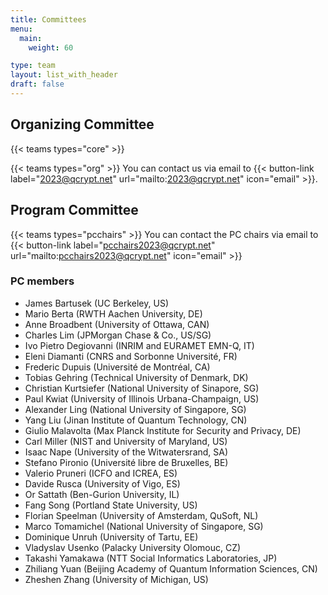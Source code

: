 ```yaml
---
title: Committees
menu:
  main:
    weight: 60

type: team
layout: list_with_header
draft: false
---
```


<!-- To make all this possible, these people are working behind the scenes. -->

## Organizing Committee

<!-- {{< teams types="core=Main Organizers,org=Organizers" >}} -->
{{< teams types="core" >}}

{{< teams types="org" >}}
You can contact us via email to {{< button-link label="2023@qcrypt.net" url="mailto:2023@qcrypt.net" icon="email" >}}.
<!-- ## Steering Committee

{{< teams types="steering" >}}


## Advisory  Committee

{{< teams types="advisory" >}}

-->
## Program Committee

{{< teams types="pcchairs" >}}
You can contact the PC chairs via email to {{< button-link label="pcchairs2023@qcrypt.net" url="mailto:pcchairs2023@qcrypt.net" icon="email" >}}<br>

### PC members
* James Bartusek (UC Berkeley, US)
* Mario Berta (RWTH Aachen University, DE)
* Anne Broadbent (University of Ottawa, CAN)
* Charles Lim (JPMorgan Chase & Co., US/SG)
* Ivo Pietro Degiovanni (INRIM and EURAMET EMN-Q, IT)
* Eleni Diamanti (CNRS and Sorbonne Université, FR)
* Frederic Dupuis (Université de Montréal, CA)
* Tobias Gehring (Technical University of Denmark, DK)
* Christian Kurtsiefer (National University of Sinapore, SG)
* Paul Kwiat (University of Illinois Urbana-Champaign, US)
* Alexander Ling (National University of Singapore, SG)
* Yang Liu (Jinan Institute of Quantum Technology, CN)
* Giulio Malavolta (Max Planck Institute for Security and Privacy, DE)
* Carl Miller (NIST and University of Maryland, US)
* Isaac Nape (University of the Witwatersrand, SA)
* Stefano Pironio (Université libre de Bruxelles, BE)
* Valerio Pruneri (ICFO and ICREA, ES)
* Davide  Rusca (University of Vigo, ES)
* Or Sattath (Ben-Gurion University, IL)
* Fang Song (Portland State University, US)
* Florian Speelman (University of Amsterdam, QuSoft, NL)
* Marco Tomamichel (National University of Singapore, SG)
* Dominique Unruh (University of Tartu, EE)
* Vladyslav Usenko (Palacky University Olomouc, CZ)
* Takashi Yamakawa (NTT Social Informatics Laboratories, JP)
* Zhiliang Yuan (Beijing Academy of Quantum Information Sciences, CN)
* Zheshen Zhang (University of Michigan, US)

